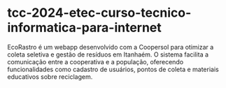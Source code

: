 # tcc-2024-etec-curso-tecnico-informatica-para-internet
EcoRastro é um webapp desenvolvido com a Coopersol para otimizar a coleta seletiva e gestão de resíduos em Itanhaém. O sistema facilita a comunicação entre a cooperativa e a população, oferecendo funcionalidades como cadastro de usuários, pontos de coleta e materiais educativos sobre reciclagem.
